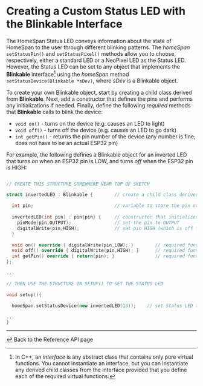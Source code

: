 # Creating a Custom Status LED with the Blinkable Interface

The HomeSpan Status LED conveys information about the state of HomeSpan to the user through different blinking patterns.  The *homeSpan* `setStatusPin()` and `setStatusPixel()` methods allow you to choose, respectively, either a standard LED or a NeoPixel LED as the Status LED.  However, the Status LED can be set to any object that implements the **Blinkable** interface[^1] using the *homeSpan* method `setStatusDevice(Blinkable *sDev)`, where *sDev* is a Blinkable object.

To create your own Blinkable object, start by creating a child class derived from **Blinkable**.  Next, add a constructor that defines the pins and performs any initializations if needed.  Finally, define the following *required* methods that **Blinkable** calls to blink the device:

* `void on()` - turns on the device (e.g. causes an LED to light)
* `void off()` - turns off the device (e.g. causes an LED to go dark)
* `int getPin()` - returns the pin number of the device (any number is fine; does not have to be an actual ESP32 pin)

For example, the following defines a Blinkable object for an inverted LED that turns *on* when an ESP32 pin is LOW, and turns *off* when the ESP32 pin is HIGH:

```C++

// CREATE THIS STRUCTURE SOMEWHERE NEAR TOP OF SKETCH

struct invertedLED : Blinkable {        // create a child class derived from Blinkable

  int pin;                              // variable to store the pin number
  
  invertedLED(int pin) : pin{pin} {     // constructor that initializes the pin parameter
    pinMode(pin,OUTPUT);                // set the pin to OUTPUT
    digitalWrite(pin,HIGH);             // set pin HIGH (which is off for an inverted LED)
  }

  void on() override { digitalWrite(pin,LOW); }        // required function on() - sets pin LOW
  void off() override { digitalWrite(pin,HIGH); }      // required function off() - sets pin HIGH
  int getPin() override { return(pin); }               // required function getPin() - returns pin number
};

...

// THEN USE THE STRUCTURE IN SETUP() TO SET THE STATUS LED

void setup(){

  homeSpan.setStatusDevice(new invertedLED(13));    // set Status LED to be a new Blinkable device attached to pin 13

...
}
```

[^1]: In C++, an *interface* is any abstract class that contains only pure virtual functions.  You cannot instantiate an interface, but you can instantiate any derived child classes from the interface provided that you define each of the required virtual functions.

---

[↩️](Reference.md) Back to the Reference API page


